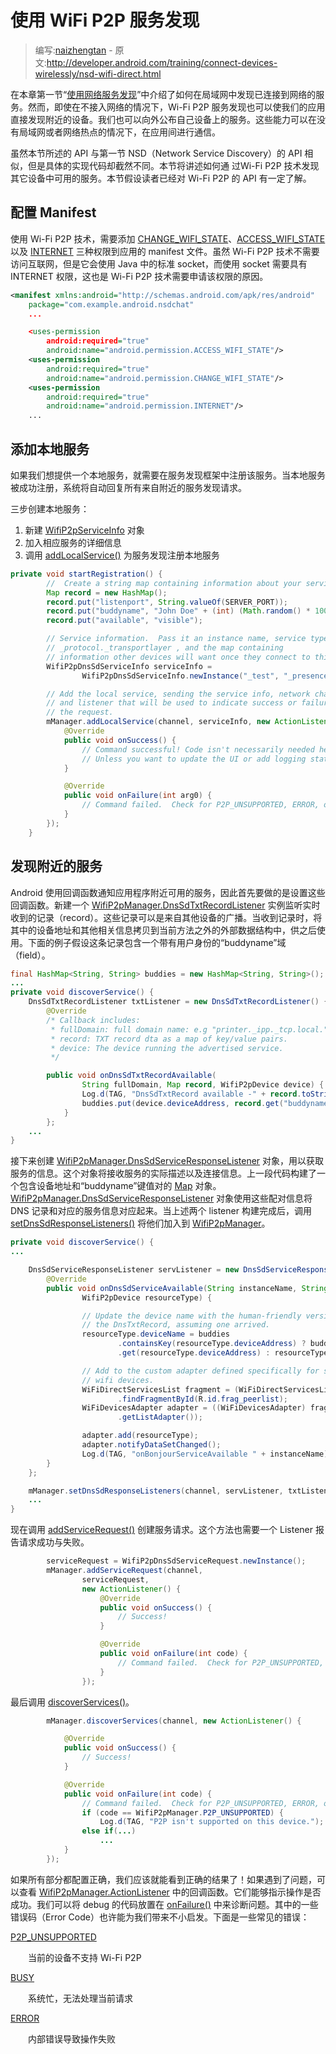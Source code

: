# 使用 WiFi P2P 服务发现

> 编写:[naizhengtan](https://github.com/naizhengtan) - 原文:<http://developer.android.com/training/connect-devices-wirelessly/nsd-wifi-direct.html>

在本章第一节“[使用网络服务发现](nsd.html)”中介绍了如何在局域网中发现已连接到网络的服务。然而，即使在不接入网络的情况下，Wi-Fi P2P 服务发现也可以使我们的应用直接发现附近的设备。我们也可以向外公布自己设备上的服务。这些能力可以在没有局域网或者网络热点的情况下，在应用间进行通信。

虽然本节所述的 API 与第一节 NSD（Network Service Discovery）的 API 相似，但是具体的实现代码却截然不同。本节将讲述如何通 过Wi-Fi P2P 技术发现其它设备中可用的服务。本节假设读者已经对 Wi-Fi P2P 的 API 有一定了解。

## 配置 Manifest

使用 Wi-Fi P2P 技术，需要添加 [CHANGE_WIFI_STATE](http://developer.android.com/reference/android/Manifest.permission.html#CHANGE_WIFI_STATE)、[ACCESS_WIFI_STATE](http://developer.android.com/reference/android/Manifest.permission.html#ACCESS_WIFI_STATE) 以及 [INTERNET](http://developer.android.com/reference/android/Manifest.permission.html#INTERNET) 三种权限到应用的 manifest 文件。虽然 Wi-Fi P2P 技术不需要访问互联网，但是它会使用 Java 中的标准 socket，而使用 socket 需要具有 INTERNET 权限，这也是 Wi-Fi P2P 技术需要申请该权限的原因。

```xml
<manifest xmlns:android="http://schemas.android.com/apk/res/android"
    package="com.example.android.nsdchat"
    ...

    <uses-permission
        android:required="true"
        android:name="android.permission.ACCESS_WIFI_STATE"/>
    <uses-permission
        android:required="true"
        android:name="android.permission.CHANGE_WIFI_STATE"/>
    <uses-permission
        android:required="true"
        android:name="android.permission.INTERNET"/>
    ...
```

## 添加本地服务

如果我们想提供一个本地服务，就需要在服务发现框架中注册该服务。当本地服务被成功注册，系统将自动回复所有来自附近的服务发现请求。

三步创建本地服务：

1. 新建 [WifiP2pServiceInfo](http://developer.android.com/reference/android/net/wifi/p2p/nsd/WifiP2pServiceInfo.html) 对象
2. 加入相应服务的详细信息
3. 调用 <a href="http://developer.android.com/reference/android/net/wifi/p2p/WifiP2pManager.html#addLocalService(android.net.wifi.p2p.WifiP2pManager.Channel, android.net.wifi.p2p.nsd.WifiP2pServiceInfo, android.net.wifi.p2p.WifiP2pManager.ActionListener)">addLocalService()</a> 为服务发现注册本地服务

```java
private void startRegistration() {
        //  Create a string map containing information about your service.
        Map record = new HashMap();
        record.put("listenport", String.valueOf(SERVER_PORT));
        record.put("buddyname", "John Doe" + (int) (Math.random() * 1000));
        record.put("available", "visible");

        // Service information.  Pass it an instance name, service type
        // _protocol._transportlayer , and the map containing
        // information other devices will want once they connect to this one.
        WifiP2pDnsSdServiceInfo serviceInfo =
                WifiP2pDnsSdServiceInfo.newInstance("_test", "_presence._tcp", record);

        // Add the local service, sending the service info, network channel,
        // and listener that will be used to indicate success or failure of
        // the request.
        mManager.addLocalService(channel, serviceInfo, new ActionListener() {
            @Override
            public void onSuccess() {
                // Command successful! Code isn't necessarily needed here,
                // Unless you want to update the UI or add logging statements.
            }

            @Override
            public void onFailure(int arg0) {
                // Command failed.  Check for P2P_UNSUPPORTED, ERROR, or BUSY
            }
        });
    }
```

## 发现附近的服务

Android 使用回调函数通知应用程序附近可用的服务，因此首先要做的是设置这些回调函数。新建一个 [WifiP2pManager.DnsSdTxtRecordListener](http://developer.android.com/reference/android/net/wifi/p2p/WifiP2pManager.DnsSdTxtRecordListener.html) 实例监听实时收到的记录（record）。这些记录可以是来自其他设备的广播。当收到记录时，将其中的设备地址和其他相关信息拷贝到当前方法之外的外部数据结构中，供之后使用。下面的例子假设这条记录包含一个带有用户身份的“buddyname”域（field）。

```java
final HashMap<String, String> buddies = new HashMap<String, String>();
...
private void discoverService() {
    DnsSdTxtRecordListener txtListener = new DnsSdTxtRecordListener() {
        @Override
        /* Callback includes:
         * fullDomain: full domain name: e.g "printer._ipp._tcp.local."
         * record: TXT record dta as a map of key/value pairs.
         * device: The device running the advertised service.
         */

        public void onDnsSdTxtRecordAvailable(
                String fullDomain, Map record, WifiP2pDevice device) {
                Log.d(TAG, "DnsSdTxtRecord available -" + record.toString());
                buddies.put(device.deviceAddress, record.get("buddyname"));
            }
        };
    ...
}
```

接下来创建 [WifiP2pManager.DnsSdServiceResponseListener](http://developer.android.com/reference/android/net/wifi/p2p/WifiP2pManager.DnsSdServiceResponseListener.html) 对象，用以获取服务的信息。这个对象将接收服务的实际描述以及连接信息。上一段代码构建了一个包含设备地址和“buddyname”键值对的 [Map](http://developer.android.com/reference/java/util/Map.html) 对象。[WifiP2pManager.DnsSdServiceResponseListener](http://developer.android.com/reference/android/net/wifi/p2p/WifiP2pManager.DnsSdServiceResponseListener.html) 对象使用这些配对信息将 DNS 记录和对应的服务信息对应起来。当上述两个 listener 构建完成后，调用 <a href="http://developer.android.com/reference/android/net/wifi/p2p/WifiP2pManager.html#setDnsSdResponseListeners(android.net.wifi.p2p.WifiP2pManager.Channel, android.net.wifi.p2p.WifiP2pManager.DnsSdServiceResponseListener, android.net.wifi.p2p.WifiP2pManager.DnsSdTxtRecordListener)">setDnsSdResponseListeners()</a> 将他们加入到 [WifiP2pManager](http://developer.android.com/reference/android/net/wifi/p2p/WifiP2pManager.html)。

```java
private void discoverService() {
...

    DnsSdServiceResponseListener servListener = new DnsSdServiceResponseListener() {
        @Override
        public void onDnsSdServiceAvailable(String instanceName, String registrationType,
                WifiP2pDevice resourceType) {

                // Update the device name with the human-friendly version from
                // the DnsTxtRecord, assuming one arrived.
                resourceType.deviceName = buddies
                        .containsKey(resourceType.deviceAddress) ? buddies
                        .get(resourceType.deviceAddress) : resourceType.deviceName;

                // Add to the custom adapter defined specifically for showing
                // wifi devices.
                WiFiDirectServicesList fragment = (WiFiDirectServicesList) getFragmentManager()
                        .findFragmentById(R.id.frag_peerlist);
                WiFiDevicesAdapter adapter = ((WiFiDevicesAdapter) fragment
                        .getListAdapter());

                adapter.add(resourceType);
                adapter.notifyDataSetChanged();
                Log.d(TAG, "onBonjourServiceAvailable " + instanceName);
        }
    };

    mManager.setDnsSdResponseListeners(channel, servListener, txtListener);
    ...
}
```

现在调用 <a href="http://developer.android.com/reference/android/net/wifi/p2p/WifiP2pManager.html#addServiceRequest(android.net.wifi.p2p.WifiP2pManager.Channel, android.net.wifi.p2p.nsd.WifiP2pServiceRequest, android.net.wifi.p2p.WifiP2pManager.ActionListener)">addServiceRequest()</a> 创建服务请求。这个方法也需要一个 Listener 报告请求成功与失败。

```java
        serviceRequest = WifiP2pDnsSdServiceRequest.newInstance();
        mManager.addServiceRequest(channel,
                serviceRequest,
                new ActionListener() {
                    @Override
                    public void onSuccess() {
                        // Success!
                    }

                    @Override
                    public void onFailure(int code) {
                        // Command failed.  Check for P2P_UNSUPPORTED, ERROR, or BUSY
                    }
                });
```

最后调用 <a href="http://developer.android.com/reference/android/net/wifi/p2p/WifiP2pManager.html#discoverServices(android.net.wifi.p2p.WifiP2pManager.Channel, android.net.wifi.p2p.WifiP2pManager.ActionListener)">discoverServices()</a>。

```java
        mManager.discoverServices(channel, new ActionListener() {

            @Override
            public void onSuccess() {
                // Success!
            }

            @Override
            public void onFailure(int code) {
                // Command failed.  Check for P2P_UNSUPPORTED, ERROR, or BUSY
                if (code == WifiP2pManager.P2P_UNSUPPORTED) {
                    Log.d(TAG, "P2P isn't supported on this device.");
                else if(...)
                    ...
            }
        });
```

如果所有部分都配置正确，我们应该就能看到正确的结果了！如果遇到了问题，可以查看 [WifiP2pManager.ActionListener](http://developer.android.com/reference/android/net/wifi/p2p/WifiP2pManager.ActionListener.html) 中的回调函数。它们能够指示操作是否成功。我们可以将 debug 的代码放置在 <a href="http://developer.android.com/reference/android/net/wifi/p2p/WifiP2pManager.ActionListener.html#onFailure(int)">onFailure()</a> 中来诊断问题。其中的一些错误码（Error Code）也许能为我们带来不小启发。下面是一些常见的错误：

[P2P_UNSUPPORTED](http://developer.android.com/reference/android/net/wifi/p2p/WifiP2pManager.html#P2P_UNSUPPORTED)

　　当前的设备不支持 Wi-Fi P2P

[BUSY](http://developer.android.com/reference/android/net/wifi/p2p/WifiP2pManager.html#BUSY)

　　系统忙，无法处理当前请求

[ERROR](http://developer.android.com/reference/android/net/wifi/p2p/WifiP2pManager.html#ERROR)

　　内部错误导致操作失败
